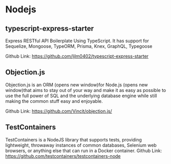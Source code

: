 # Nodejs

## typescript-express-starter
Express RESTful API Boilerplate Using TypeScript. It has support for Sequelize, Mongoose, TypeORM, Prisma, Knex, GraphQL, Typegoose

Github Link: https://github.com/ljlm0402/typescript-express-starter

## Objection.js
Objection.js is an ORM (opens new window)for Node.js (opens new window)that aims to stay out of your way and make it as easy as possible to use the full power of SQL and the underlying database engine while still making the common stuff easy and enjoyable.

Github Link: https://github.com/Vincit/objection.js/

## TestContainers
TestContainers is a NodeJS library that supports tests, providing lightweight, throwaway instances of common databases, Selenium web browsers, or anything else that can run in a Docker container.
Github Link: https://github.com/testcontainers/testcontainers-node